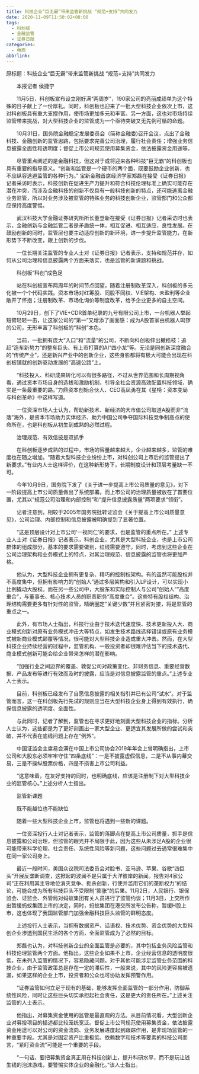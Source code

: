 ```yaml
---
title: 科技企业“巨无霸”带来监管新挑战 “规范+支持”共同发力
date: 2020-11-09T11:50:02+08:00
tags:
  - 科创板
  - 金融监管
  - 证券日报
categories:
  - 电商
abbrlink:
---
```


原标题：科技企业“巨无霸”带来监管新挑战 “规范+支持”共同发力

　　本报记者 侯捷宁

　　11月5日，科创板宣布设立刚好满“两周岁”，190家公司的亮丽成绩单为这个特殊的日子献上了一份厚礼。同时，科创板也迎来了一批大型科技企业依次上市，这对科创板具有重大支撑作用，使市场更加多元和丰富。另一方面，这也对市场持续监管带来挑战，对大型科技企业的监管成为一个亟待突破又无先例可循的命题。

　　10月31日，国务院金融稳定发展委员会（简称金融委)召开会议，点出了金融科技、金融创新的监管思路，包括要求完善公司治理，履行社会责任；增强业务信息披露全面性和透明度；督促上市公司规范使用募集资金，依法披露资金用途等。

　　尽管重点阐述的是金融科技，但这对于或将迎来各种科技“巨无霸”的科创板也具有重要的指导意义。“创新和监管是一个硬币的两个面，既要鼓励企业创新，也不应纵容逃避监管的各种行为。” 宝新金融首席经济学家郑磊在接受《证券日报》记者采访时表示，科技创新在促进生产力提升和符合科技伦理标准上确实可能存在潜在冲突，而涉及金融科技的创新不仅具有一般科技创新的特点，还可能逃离金融业务监管，所以对业务涉及被监管的特殊业务的科技创新企业，监管部门和公众都应保持高度警惕。

　　武汉科技大学金融证券研究所所长董登新在接受《证券日报》记者采访时也表示，金融创新与金融监管二者是矛盾统一体，相互促进、相互适应，良性发展。在鼓励创新的同时，监管层也要主动适应创新的新环境，进一步提升监管能力，在新形势下不断改变，跟上创新的步伐。

　　一位长期关注监管的专业人士对《证券日报》记者表示，支持和规范并存，如何从公司治理和信息披露两个方面来落实，也是监管的新课题和挑战。

　　科创板“科创”成色足

　　站在科创板宣布两周年的时间节点回望，随着注册制改革深入，科创板的多元化被一个个代码实践。资本市场对红筹股、同股不同权、VIE架构、未盈利等企业敞开了怀抱；注册制改革、市场化询价等制度改革，给予企业更多的自主空间。

　　10月29日，创下了VIE+CDR首单纪录的九号有限公司上市，一台机器人举起短臂轻轻一击，让这家公司的“第一”又增添了画面感：成为A股首家由机器人鸣锣的公司，无形丰富了科创板的“科创”本色。

　　当前，一批拥有庞大“入口”和“流量”的公司，不断向科创板伸出橄榄枝：追赶“造车新势力”的整车巨头、有上市打算的AI“四小龙”等。无论是同创新深度融合的“传统产业”，还是新兴产业中的创新企业，这些身影都将有极大可能会出现在科创板铺就的创新驱动发展的“高速公路”上。

　　“科技投入、科研成果转化可以有很多路径，不过从世界范围和长周期视角看，通过资本市场自身的选拔和激励机制，引导全社会资源高效配置科技领域，确实是一条最重要的路。”力鼎资本创始合伙人、CEO高凤勇在其《星榜：资本变局与科创革命》中这样写道。

　　一位资深市场人士认为，帮助新技术、新经济的大市值公司取道A股而非“流落”海外，是资本市场助力实体经济、助力中国公司争夺国际科技竞争制高点的使命所在，也是科创板从初生到成熟的必然过程。

　　治理规范、有效信披是双抓手

　　在科创板逐步成熟的过程中，市场的容量越来越大，企业越来越多，监管的难度也在随之增加。“随着大型科技企业纷纷上市，对科创公司上市后的监管提出了新要求。”有业内人士这样评价，在这种新形势下，长期制度设计和顶层考量缺一不可。

　　今年10月9日，国务院下发了《关于进一步提高上市公司质量的意见》，对下一阶段提高上市公司质量做出了系统部署。而上市公司的治理质量被放在了首要位置，尤其以“规范公司治理和内部控制”和“提升信息披露质量”两项要求“领衔”。

　　记者注意到，相较于2005年国务院批转证监会《关于提高上市公司质量意见》，公司治理、内部控制和信息披露被明确提到了显著位置。

　　“这是顶层设计对上市公司‘一视同仁’的要求，也是监管的重点所在。” 上述专业人士对《证券日报》记者表示，科创企业，尤其是大型科技企业，也是上市公司群体的组成部分，基本的要求需要做到，红线需要遵守。同时，考虑到这些企业在公司治理架构和业务模式上的特点，对其治理规范、信息披露的监管也将更加严格。

　　他认为，大型科技企业拥有更复杂、精巧的控制权架构。有的虽然可能股权并不高度集中，但拥有影响力的“创始人”通过多层架构和引入LP设计，可以实现小比例撬动大股权。而在另一些公司中，大股东和实际控制人与公司“创始人”“高度重合”，与董事长、核心技术人员的职责职务“高度重合”。这些特有股权结构、治理结构需要更多有针对性的监管，精确圈定“关键少数”并且紧密对接，将是监管的重点之一。

　　此外，有市场人士指出，科技行业由于技术迭代速度快、技术更新投入大、商业模式创新对原有业务模式冲击大等特点，如发生技术路线选择错误或原有业务模式被新商业模式颠覆等情况，很可能对大型科技企业造成重大冲击。然而，在大型科技企业持续经营的过程中，监管机构、一般投资者却很难评估当下的技术迭代、商业模式创新可能会给企业带来怎样的潜在影响。

　　“加强行业之间边界的覆盖、敦促公司对政策变化、非财务信息、重要经营数据、产品发布等进行有效而及时的披露，应当是对信息披露监管的重点。”上述专业人士表示。

　　目前，科创板已经发布了自愿信息披露的相关指引并已有公司“试水”。对于监管而言，这一在科创板先行先试的规则应当在大型科技企业身上得到有效执行，确保信息披露的透明度、全面性。

　　与此同时，记者了解到，监管也在寻求更好地刻画大型科技企业的指标。分析人士认为，这些都是为了更好刻画出一家大型企业、更适宜其发展所做的尝试和突破，并不代表在底线问题上存在“例外”。

　　中国证监会主席易会满在中国上市公司协会2019年年会上曾明确指出，上市公司和大股东必须牢牢守住“四条底线”：一是不披露虚假信息，二是不从事内幕交易，三是不操纵股票价格，四是不损害上市公司利益。

　　“这意味着，在友好支持的同时，也明确底线，应该是注册制下对大型科技企业的监管核心。”上述分析人士指出。

　　监管新课题

　　既不能越位也不能缺位

　　随着一些大型科技企业上市，监管也将遇到一些新的课题。

　　一位资深投行人士对记者表示，监管的落脚点在提高上市公司质量，抓手是信息披露和公司治理，但监管的眼光并不局限于此，因为这些从未涉足A股的企业很可能带来科学伦理、社会责任、系统性风险等新问题，这些问题过去通常很难集中在同一家公司身上。

　　最近一段时间，美国众议院司法委员会对脸书、亚马逊、苹果、谷歌“四巨头”开展反垄断调查，这掀起的波澜不是只属于大洋彼岸的新闻。报告对4家公司“正在利用其主导地位消灭竞争、扼杀创新，行使并滥用它们的垄断权力”的结论，可能会成为所有科技巨头不受限制“膨胀”的后果。11月2日，人民银行、银保监会、证监会、外管局对蚂蚁集团有关人员进行了监管约谈；11月3日，上交所作出暂缓蚂蚁集团上市的决定，同时，蚂蚁集团在港交所发布公告称，暂缓H股上市，这也体现了我国监管部门加强金融科技巨头监管的鲜明态度。

　　上述投行人士表示，当拥有数据资产、话语权、技术优势、资金优势的大型科创企业渗透到国民生活的各个方面，全面监管成为了必然的目标。

　　郑磊也认为，对科技创新企业的全面监管是必要的，其中包括业务风险监管和科技伦理监管两个方面。他指出，这些企业如果不上市，企业经营信息的透明度很低，在未列入监管的情况下，容易隐藏问题。对于其他可能涉足监管业务范围的科技企业，由于监管政策总是存在一定的滞后性，一般来说，其中的风险更容易被遗漏，如果这样的企业上市，投资者和公众也可协助发挥预警作用。

　　“证券监管如何立足于现有的基础，能够发挥全面监管的一部分作用，防御系统性风险，同时让这些巨头切实承担起社会责任，这是更大的责任所在。”上述关注监管的人士表示。

　　他指出，对募集资金使用的监管是最直观的方法。从目前情况看，大型创新企业对募投项目的描述都比较笼统宽泛。督促上市公司规范使用募集资金，依法披露资金用途可以对公司的资金流向、业务发展进度起到跟踪作用，是非现场监管的一种重要手段。尤其是对固定资产比重极低、依赖数字和技术等要素的科技公司而言，“紧盯资金流”可能是一个重要的手段。

　　“一句话，要把募集资金真正用在科技创新上，提升科研水平，而不是玩让钱生钱的泡沫游戏，要警惕实体企业的金融化。”该人士指出。